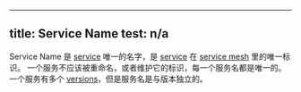 <!--
 * @Author: gezuxia
 * @Descripttion: 
 * @Date: 2021-03-08 16:20:46
 * @LastEditors: gezuxia
 * @LastEditTime: 2021-03-14 22:30:08
-->
---
title: Service Name
test: n/a
---

Service Name 是 [service](/zh/docs/reference/glossary/#service) 唯一的名字，是 [service](/zh/docs/reference/glossary/#service) 在 [service mesh](/zh/docs/reference/glossary/#service-mesh) 里的唯一标识。
一个服务不应该被重命名，或者维护它的标识，每一个服务名都是唯一的。
一个服务有多个 [versions](/zh/docs/reference/glossary/#service-version)，但是服务名是与版本独立的。
